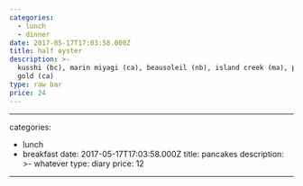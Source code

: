 ```yaml
---
categories:
  - lunch
  - dinner
date: 2017-05-17T17:03:58.000Z
title: half oyster
description: >-
  kusshi (bc), marin miyagi (ca), beausoleil (nb), island creek (ma), pacific
  gold (ca)
type: raw bar
price: 24
---
```

---
categories:
  - lunch
  - breakfast
date: 2017-05-17T17:03:58.000Z
title: pancakes
description: >-
  whatever
type: diary
price: 12
---


